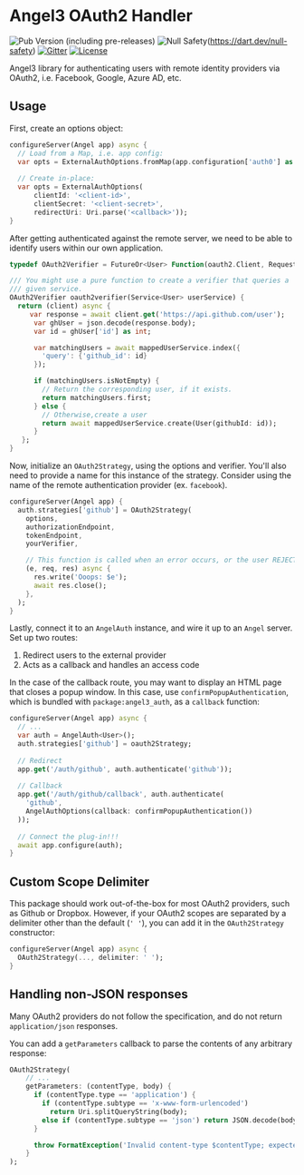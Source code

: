 # Angel3 OAuth2 Handler

![Pub Version (including pre-releases)](https://img.shields.io/pub/v/angel3_auth_oauth2?include_prereleases)
![Null Safety](https://img.shields.io/badge/null-safety-brightgreen)(<https://dart.dev/null-safety>)
[![Gitter](https://img.shields.io/gitter/room/angel_dart/discussion)](https://gitter.im/angel_dart/discussion)
[![License](https://img.shields.io/github/license/dukefirehawk/angel)](https://github.com/dukefirehawk/angel/tree/master/packages/auth_oauth2/LICENSE)

Angel3 library for authenticating users with remote identity providers via OAuth2, i.e. Facebook, Google, Azure AD, etc.

## Usage

First, create an options object:

```dart
configureServer(Angel app) async {
  // Load from a Map, i.e. app config:
  var opts = ExternalAuthOptions.fromMap(app.configuration['auth0'] as Map);
  
  // Create in-place:
  var opts = ExternalAuthOptions(
      clientId: '<client-id>',
      clientSecret: '<client-secret>',
      redirectUri: Uri.parse('<callback>'));
}
```

After getting authenticated against the remote server, we need to be able to identify users within our own application.

```dart
typedef OAuth2Verifier = FutureOr<User> Function(oauth2.Client, RequestContext, ResponseContext);

/// You might use a pure function to create a verifier that queries a
/// given service.
OAuth2Verifier oauth2verifier(Service<User> userService) {
  return (client) async {
     var response = await client.get('https://api.github.com/user');
      var ghUser = json.decode(response.body);
      var id = ghUser['id'] as int;

      var matchingUsers = await mappedUserService.index({
        'query': {'github_id': id}
      });

      if (matchingUsers.isNotEmpty) {
        // Return the corresponding user, if it exists.
        return matchingUsers.first;
      } else {
        // Otherwise,create a user
        return await mappedUserService.create(User(githubId: id));
      }
   };
}
```

Now, initialize an `OAuth2Strategy`, using the options and verifier. You'll also need to provide a name for this instance of the strategy. Consider using the name of the remote authentication provider (ex. `facebook`).

```dart
configureServer(Angel app) {
  auth.strategies['github'] = OAuth2Strategy(
    options,
    authorizationEndpoint,
    tokenEndpoint,
    yourVerifier,

    // This function is called when an error occurs, or the user REJECTS the request.
    (e, req, res) async {
      res.write('Ooops: $e');
      await res.close();
    },
  );
}
```

Lastly, connect it to an `AngelAuth` instance, and wire it up to an `Angel` server. Set up two routes:

  1. Redirect users to the external provider
  2. Acts as a callback and handles an access code
  
In the case of the callback route, you may want to display an HTML page that closes a popup window. In this case, use `confirmPopupAuthentication`, which is bundled with `package:angel3_auth`, as a `callback` function:

```dart
configureServer(Angel app) async {
  // ...
  var auth = AngelAuth<User>();
  auth.strategies['github'] = oauth2Strategy;
  
  // Redirect
  app.get('/auth/github', auth.authenticate('github'));
  
  // Callback
  app.get('/auth/github/callback', auth.authenticate(
    'github',
    AngelAuthOptions(callback: confirmPopupAuthentication())
  ));
  
  // Connect the plug-in!!!
  await app.configure(auth);
}
```

## Custom Scope Delimiter

This package should work out-of-the-box for most OAuth2 providers, such as Github or Dropbox. However, if your OAuth2 scopes are separated by a delimiter other than the default (`' '`), you can add it in the `OAuth2Strategy` constructor:

```dart
configureServer(Angel app) async {
  OAuth2Strategy(..., delimiter: ' ');
}
```

## Handling non-JSON responses

Many OAuth2 providers do not follow the specification, and do not return `application/json` responses.

You can add a `getParameters` callback to parse the contents of any arbitrary response:

```dart
OAuth2Strategy(
    // ...
    getParameters: (contentType, body) {
      if (contentType.type == 'application') {
        if (contentType.subtype == 'x-www-form-urlencoded')
          return Uri.splitQueryString(body);
        else if (contentType.subtype == 'json') return JSON.decode(body);
      }

      throw FormatException('Invalid content-type $contentType; expected application/x-www-form-urlencoded or application/json.');
    }
);
```
